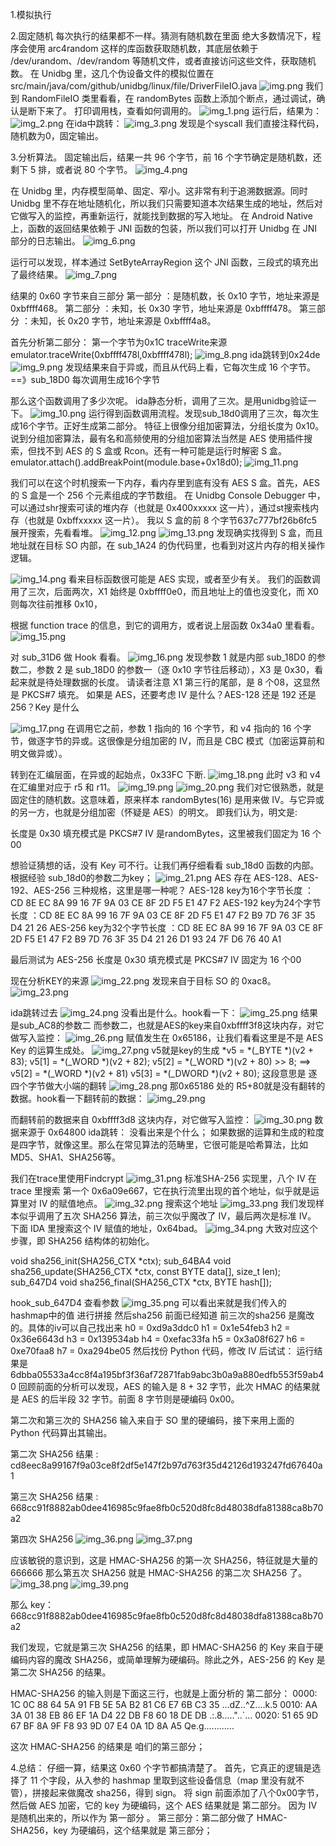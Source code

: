 1.模拟执行


2.固定随机
每次执行的结果都不一样。猜测有随机数在里面
绝大多数情况下，程序会使用 arc4random 这样的库函数获取随机数，其底层依赖于 /dev/urandom、/dev/random 等随机文件，或者直接访问这些文件，获取随机数。
在 Unidbg 里，这几个伪设备文件的模拟位置在src/main/java/com/github/unidbg/linux/file/DriverFileIO.java
![img.png](img.png)
我们到 RandomFileIO 类里看看，在 randomBytes 函数上添加个断点，通过调试，确认是断下来了。
打印调用栈，查看如何调用的。
![img_1.png](img_1.png)
运行后，结果为：
![img_2.png](img_2.png)
在ida中跳转：
![img_3.png](img_3.png)
发现是个syscall
我们直接注释代码，随机数为0，固定输出。

3.分析算法。
固定输出后，结果一共  96 个字节，前 16 个字节确定是随机数，还剩下 5 排，或者说 80 个字节。
![img_4.png](img_4.png)

在 Unidbg 里，内存模型简单、固定、窄小。这非常有利于追溯数据源。同时Unidbg 里不存在地址随机化，所以我们只需要知道本次结果生成的地址，然后对它做写入的监控，再重新运行，就能找到数据的写入地址。
在 Android Native 上，函数的返回结果依赖于 JNI 函数的包装，所以我们可以打开 Unidbg 在 JNI 部分的日志输出。
![img_6.png](img_6.png)

运行可以发现，样本通过 SetByteArrayRegion 这个 JNI 函数，三段式的填充出了最终结果。
![img_7.png](img_7.png)

结果的 0x60 字节来自三部分
第一部分 ：是随机数，长 0x10 字节，地址来源是 0xbffff468。 
第二部分 ：未知，长 0x30 字节，地址来源是 0xbffff478。
第三部分 ：未知，长 0x20 字节，地址来源是 0xbffff4a8。

首先分析第二部分：
第一个字节为0x1C  traceWrite来源
emulator.traceWrite(0xbffff478l,0xbffff478l);
![img_8.png](img_8.png)
ida跳转到0x24de
![img_9.png](img_9.png)
发现结果来自于异或，而且从代码上看，它每次生成 16 个字节。 ==》sub_18D0 每次调用生成16个字节

那么这个函数调用了多少次呢。
ida静态分析，调用了三次。是用unidbg验证一下。
![img_10.png](img_10.png)
运行得到函数调用流程。发现sub_18d0调用了三次，每次生成16个字节。正好生成第二部分。
特征上很像分组加密算法，分组长度为 0x10。说到分组加密算法，最有名和高频使用的分组加密算法当然是 AES
使用插件搜索，但找不到 AES 的 S 盒或 Rcon。还有一种可能是运行时解密 S 盒。
emulator.attach().addBreakPoint(module.base+0x18d0);
![img_11.png](img_11.png)

我们可以在这个时机搜索一下内存，看内存里到底有没有 AES S 盒。首先，AES 的 S 盒是一个 256 个元素组成的字节数组。
在 Unidbg Console Debugger 中，可以通过shr搜索可读的堆内存（也就是 0x400xxxxx 这一片），通过st搜索栈内存（也就是 0xbffxxxxx 这一片）。
我以 S 盒的前 8 个字节637c777bf26b6fc5展开搜索，先看看堆。
![img_12.png](img_12.png)
![img_13.png](img_13.png)
发现确实找得到 S 盒，而且地址就在目标 SO 内部，在 sub_1A24 的伪代码里，也看到对这片内存的相关操作逻辑。

![img_14.png](img_14.png)
看来目标函数很可能是 AES 实现，或者至少有关。
我们的函数调用了三次，后面两次，X1 始终是 0xbffff0e0，而且地址上的值也没变化，而 X0 则每次往前推移 0x10，

根据 function trace 的信息，到它的调用方，或者说上层函数 0x34a0 里看看。
![img_15.png](img_15.png)

对 sub_31D6 做 Hook 看看。
![img_16.png](img_16.png)
发现参数 1 就是内部 sub_18D0 的参数二，参数 2 是 sub_18D0 的参数一（逐 0x10 字节往后移动），X3 是 0x30，看起来就是待处理数据的长度。
请读者注意 X1 第三行的尾部，是 8 个08，这显然是 PKCS#7 填充。
如果是 AES，还要考虑 IV 是什么？AES-128 还是 192 还是 256？Key 是什么

![img_17.png](img_17.png)
在调用它之前，参数 1 指向的 16 个字节，和 v4 指向的 16 个字节，做逐字节的异或。这很像是分组加密的 IV，而且是 CBC 模式（加密运算前和明文做异或）。

转到在汇编层面，在异或的起始点，0x33FC 下断.
![img_18.png](img_18.png)
此时 v3 和 v4 在汇编里对应于 r5 和 r11。
![img_19.png](img_19.png)
![img_20.png](img_20.png)
我们对它很熟悉，就是固定住的随机数。这意味着，原来样本 randomBytes(16) 是用来做 IV。与它异或的另一方，也就是分组加密（怀疑是 AES）的明文。
即我们认为，明文是:

长度是 0x30
填充模式是 PKCS#7
IV 是randomBytes，这里被我们固定为 16 个00


想验证猜想的话，没有 Key 可不行。让我们再仔细看看 sub_18d0 函数的内部。
根据经验 sub_18d0的参数二为key；
![img_21.png](img_21.png)
AES 存在 AES-128、AES-192、AES-256 三种规格，这里是哪一种呢？
AES-128 key为16个字节长度 ：CD 8E EC 8A 99 16 7F 9A 03 CE 8F 2D F5 E1 47 F2
AES-192 key为24个字节长度 ：CD 8E EC 8A 99 16 7F 9A 03 CE 8F 2D F5 E1 47 F2 B9 7D 76 3F 35 D4 21 26
AES-256 key为32个字节长度 ：CD 8E EC 8A 99 16 7F 9A 03 CE 8F 2D F5 E1 47 F2 B9 7D 76 3F 35 D4 21 26 D1 93 24 7F D6 76 40 A1

最后测试为 
AES-256
长度是 0x30
填充模式是 PKCS#7
IV 固定为 16 个00

现在分析KEY的来源
![img_22.png](img_22.png)
发现来自于目标 SO 的 0xac8。
![img_23.png](img_23.png)

ida跳转过去 
![img_24.png](img_24.png)
没看出是什么。hook看一下：
![img_25.png](img_25.png)
结果是sub_AC8的参数二
而参数二，也就是AES的key来自0xbffff3f8这块内存，对它做写入监控：
![img_26.png](img_26.png)
赋值发生在 0x65186，让我们看看这里是不是 AES Key 的运算生成处。
![img_27.png](img_27.png)
v5就是key的生成
*v5 = *(_BYTE *)(v2 + 83);
v5[1] = *(_WORD *)(v2 + 82);
v5[2] = *(_WORD *)(v2 + 80) >> 8; ==> v5[2] = *(_WORD *)(v2 + 81)
v5[3] = *(_DWORD *)(v2 + 80);
这段意思是 逐四个字节做大小端的翻转
![img_28.png](img_28.png)
那0x65186 处的 R5+80就是没有翻转的数据。hook看一下翻转前的数据：
![img_29.png](img_29.png)

而翻转前的数据来自 0xbffff3d8 这块内存，对它做写入监控：
![img_30.png](img_30.png) 
数据来源于 0x64800
ida跳转：
没看出来是个什么；
如果数据的运算和生成的粒度是四字节，就像这里。那么在常见算法的范畴里，它很可能是哈希算法，比如 MD5、SHA1、SHA256等。


我们在trace里使用Findcrypt
![img_31.png](img_31.png)
标准SHA-256 实现里，八个 IV 在trace 里搜索 第一个 0x6a09e667，它在执行流里出现的首个地址，似乎就是运算里对 IV 的赋值地点。
![img_32.png](img_32.png)
搜索这个地址
![img_33.png](img_33.png)
我们发现样本似乎调用了五次 SHA256 算法，前三次似乎魔改了 IV，最后两次是标准 IV。
下面 IDA 里搜索这个 IV 赋值的地址，0x64bad。
![img_34.png](img_34.png)
大致对应这个步骤，即 SHA256 结构体的初始化。

void sha256_init(SHA256_CTX *ctx); sub_64BA4
void sha256_update(SHA256_CTX *ctx, const BYTE data[], size_t len); sub_647D4
void sha256_final(SHA256_CTX *ctx, BYTE hash[]);

hook_sub_647D4 查看参数
![img_35.png](img_35.png) 
可以看出来就是我们传入的 hashmap中的值 进行拼接 然后sha256
前面已经知道 前三次的sha256 是魔改的。具体的iv可以自己找出来
h0 = 0xd9a3ddc0
h1 = 0x1e54feb3
h2 = 0x36e6643d
h3 = 0x139534ab
h4 = 0xefac33fa
h5 = 0x3a08f627
h6 = 0xe70faa8
h7 = 0xa294be05
然后找份 Python 代码，修改 IV 后试试：
运行结果是6dbba05533a4cc8f4a195bf3f36af72871fab9abc3b0a9a880edfb553f59ab40
回顾前面的分析可以发现，AES 的输入是 8 + 32 字节，此次 HMAC 的结果就是 AES 的后半段 32 字节。前面 8 字节则是硬编码 0x00。


第二次和第三次的 SHA256 输入来自于 SO 里的硬编码，接下来用上面的 Python 代码算出其输出。

第二次 SHA256 结果 : cd8eec8a99167f9a03ce8f2df5e147f2b97d763f35d42126d193247fd67640a1

第三次 SHA256 结果 : 668cc91f8882ab0dee416985c9fae8fb0c520d8fc8d48038dfa81388ca8b70a2

第四次 SHA256
![img_36.png](img_36.png)
![img_37.png](img_37.png)

应该敏锐的意识到，这是 HMAC-SHA256 的第一次 SHA256，特征就是大量的666666
那么第五次 SHA256 就是 HMAC-SHA256 的第二次 SHA256 了。
![img_38.png](img_38.png)
![img_39.png](img_39.png)

那么 key：668cc91f8882ab0dee416985c9fae8fb0c520d8fc8d48038dfa81388ca8b70a2

我们发现，它就是第三次 SHA256 的结果，即 HMAC-SHA256 的 Key 来自于硬编码内容的魔改 SHA256，或简单理解为硬编码。除此之外，AES-256 的 Key 是第二次 SHA256 的结果。

HMAC-SHA256 的输入则是下面这三行，也就是上面分析的 第二部分：
0000: 1C 0C 88 64 5A 91 FB 5E 5A B2 81 C6 E7 6B C3 35    ...dZ..^Z....k.5
0010: AA 3A 01 38 EB 86 EF 1A D4 22 DB F8 60 18 DE DB    .:.8....."..`...
0020: 51 65 9D 67 BF 8A 9F F8 93 9D 07 E4 0A 1D 8A A5    Qe.g............

这次  HMAC-SHA256 的结果是 咱们的第三部分；

4.总结：
仔细一算，结果这 0x60 个字节都搞清楚了。
首先，它真正的逻辑是选择了 11 个字段，从入参的 hashmap 里取到这些设备信息（map 里没有就不管），拼接起来做魔改 sha256，得到 sign。
将 sign 前面添加了八个0x00字节，然后做 AES 加密，它的 key 为硬编码，这个 AES 结果就是 第二部分。
因为 IV 是随机出来的，所以作为 第一部分 。
第三部分：第二部分做了 HMAC-SHA256，key 为硬编码，这个结果就是 第三部分；

